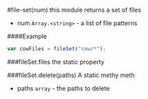 <a name="module_file-set"></a>
#file-set(num)
this module returns a set of files


- num `Array.<string>` - a list of file patterns

  
####Example
```js
var cowFiles = fileSet("cow/*");
```
<a name="module_file-set#files"></a>
###fileSet.files
the static property

  
<a name="module_file-set#delete"></a>
###fileSet.delete(paths)
A static methy meth


- paths `array` - the paths to delete

